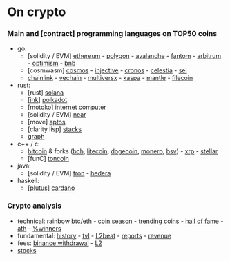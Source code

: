 # On crypto

### Main and [contract] programming languages on TOP50 coins

- go:
	- [solidity / EVM] [ethereum](https://github.com/ethereum) - [polygon](https://github.com/maticnetwork) - [avalanche](https://github.com/ava-labs) - [fantom](https://github.com/Fantom-foundation) - [arbitrum](https://github.com/OffchainLabs) - [optimism](https://github.com/ethereum-optimism/optimism) - [bnb](https://github.com/bnb-chain)
	- [cosmwasm] [cosmos](https://github.com/cosmos) - [injective](https://github.com/InjectiveLabs) - [cronos](https://github.com/crypto-org-chain/cronos) - [celestia](https://github.com/celestiaorg) - [sei](https://github.com/sei-protocol)
	- [chainlink](https://github.com/smartcontractkit) - [vechain](https://github.com/vechain) - [multiversx](https://github.com/ElrondNetwork) - [kaspa](https://github.com/kaspanet) - [mantle](https://github.com/mantlenetworkio) - [filecoin](https://github.com/filecoin-project/)
- rust:
	- [rust] [solana](https://github.com/solana-labs)
	- [[ink](https://github.com/paritytech/ink)] [polkadot](https://github.com/paritytech)
	- [[motoko](https://sdk.dfinity.org/docs/language-guide/motoko.html)] [internet computer](https://github.com/dfinity)
	- [solidity / EVM] [near](https://github.com/near)
	- [move] [aptos](https://github.com/aptos-labs)
	- [clarity lisp] [stacks](https://github.com/blockstack)
	- [graph](https://github.com/graphprotocol)
- c++ / c:
	- [bitcoin](https://github.com/bitcoin/bitcoin) & forks ([bch](https://gitlab.com/bitcoin-cash-node), [litecoin](https://github.com/litecoin-project), [dogecoin](https://github.com/dogecoin), [monero](https://github.com/monero-project/monero), [bsv](https://github.com/bitcoin-sv/bitcoin-sv)) - [xrp](https://github.com/ripple) - [stellar](https://github.com/stellar)
	- [funC] [toncoin](https://github.com/ton-blockchain)
- java:
	- [solidity / EVM] [tron](https://github.com/tronprotocol) - [hedera](https://github.com/hashgraph)
- haskell:
	- [[plutus](https://github.com/input-output-hk/plutus)] [cardano](https://github.com/input-output-hk)

### Crypto analysis

- technical: rainbow [btc](https://www.blockchaincenter.net/en/bitcoin-rainbow-chart)/[eth](https://www.blockchaincenter.net/ethereum-rainbow-chart) - [coin season](https://www.blockchaincenter.net/altcoin-season-index) - [trending coins](https://www.blockchaincenter.net/en/trending-coins) - [hall of fame](https://www.blockchaincenter.net/crypto-top-10-hall-of-fame) - [ath](https://www.blockchaincenter.net) - [%winners](https://app.intotheblock.com)
- fundamental: [history](https://cryptorank.io) - [tvl](https://defillama.com/chains) - [L2beat](https://l2beat.com/scaling/summary) - [reports](https://messari.io/research/protocol-reporting) - [revenue](https://cryptofees.info)
- fees: [binance withdrawal](https://www.binance.com/en/fee/cryptoFee) - [L2](https://l2fees.info)
- [stocks](https://finance.yahoo.com/world-indices)